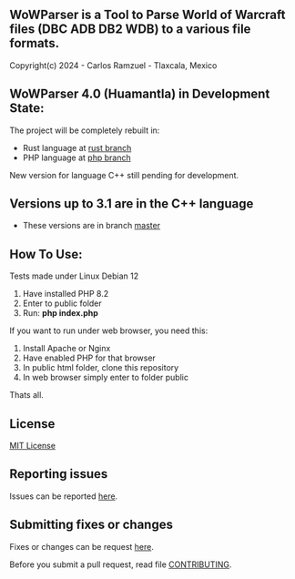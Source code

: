 ## WoWParser is a Tool to Parse World of Warcraft files (DBC ADB DB2 WDB) to a various file formats.

Copyright(c) 2024 - Carlos Ramzuel - Tlaxcala, Mexico

## WoWParser 4.0 (Huamantla) in Development State:
The project will be completely rebuilt in:
 - Rust language at [rust branch](https://github.com/glkrlos/wowparser/tree/rust)
 - PHP language at [php branch](https://github.com/glkrlos/wowparser/tree/php)

New version for language C++ still pending for development.

## Versions up to 3.1 are in the C++ language
 - These versions are in branch [master](https://github.com/glkrlos/wowparser)

## How To Use:
Tests made under Linux Debian 12
1. Have installed PHP 8.2
2. Enter to public folder
3. Run: **php index.php**

If you want to run under web browser, you need this:
1. Install Apache or Nginx
2. Have enabled PHP for that browser
3. In public html folder, clone this repository
4. In web browser simply enter to folder public

Thats all.

## License

[MIT License](LICENSE)

## Reporting issues

Issues can be reported [here](https://github.com/glkrlos/wowparser/issues).

## Submitting fixes or changes

Fixes or changes can be request [here](https://github.com/glkrlos/wowparser/pulls).

Before you submit a pull request, read file [CONTRIBUTING](CONTRIBUTING.md).
